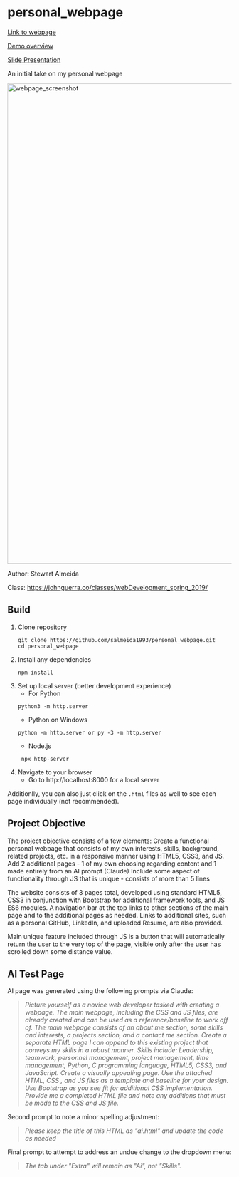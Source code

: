 # personal_webpage

[Link to webpage](https://salmeida1993.github.io/personal_webpage/)

[Demo overview](https://youtu.be/soM3cvVdoXw)

[Slide Presentation](https://docs.google.com/presentation/d/1V1ubSAVj84-USzV_cdJLvQZXZetwbIaCsRVXVrChu-0/edit?usp=sharing)

An initial take on my personal webpage

<img width="2513" height="1078" alt="webpage_screenshot" src="https://github.com/user-attachments/assets/2f4a1ade-c7b6-4e9d-88b6-f1b31154b12b" />


Author: Stewart Almeida

Class: https://johnguerra.co/classes/webDevelopment_spring_2019/

## Build
1) Clone repository
   ```
   git clone https://github.com/salmeida1993/personal_webpage.git
   cd personal_webpage
   ```
2) Install any dependencies
    ```
    npm install
    ```
3) Set up local server (better development experience)
   * For Python
    ```
    python3 -m http.server
    ```
    * Python on Windows
     ```
     python -m http.server or py -3 -m http.server
     ```
    * Node.js
     ```
      npx http-server
     ```
4) Navigate to your browser
   * Go to http://localhost:8000 for a local server
  
Additionlly, you can also just click on the `.html` files as well to see each page individually (not recommended).
   

## Project Objective
The project objective consists of a few elements:
Create a functional personal webpage that consists of my own interests, skills, background, related projects, etc. in a responsive manner using HTML5, CSS3, and JS.
Add 2 additional pages - 1 of my own choosing regarding content and 1 made entirely from an AI prompt (Claude)
Include some aspect of functionality through JS that is unique - consists of more than 5 lines

The website consists of 3 pages total, developed using standard HTML5, CSS3 in conjunction with Bootstrap for additional framework tools, and JS ES6 modules. A navigation bar at the top links to other sections of the main page and to the additional pages as needed. Links to additional sites, such as a personal GitHub, LinkedIn, and uploaded Resume, are also provided.

Main unique feature included through JS is a button that will automatically return the user to the very top of the page, visible only after the user has scrolled down some distance value.

## AI Test Page
AI page was generated using the following prompts via Claude:

> *Picture yourself as a novice web developer tasked with creating a webpage. The main webpage, including the CSS and JS files, are already created and can be used as a reference/baseline to work off of. The main webpage consists of an about me section, some skills and interests, a projects section, and a contact me section. Create a separate HTML page I can append to this existing project that conveys my skills in a robust manner. Skills include: Leadership, teamwork, personnel management, project management, time management, Python, C programming language, HTML5, CSS3, and JavaScript. Create a visually appealing page. Use the attached HTML, CSS , and JS files as a template and baseline for your design. Use Bootstrap as you see fit for additional CSS implementation. Provide me a completed HTML file and note any additions that must be made to the CSS and JS file.*

Second prompt to note a minor spelling adjustment:

>*Please keep the title of this HTML as "ai.html" and update the code as needed*

Final prompt to attempt to address an undue change to the dropdown menu:

>*The tab under "Extra" will remain as "Ai", not "Skills".*
